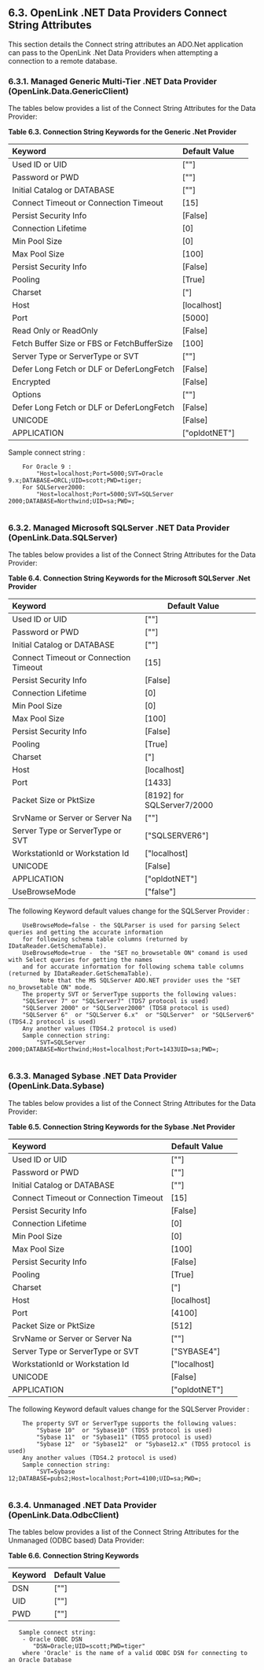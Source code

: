 <div id="lite_dnetconnstr" class="section">

<div class="titlepage">

<div>

<div>

## 6.3. OpenLink .NET Data Providers Connect String Attributes

</div>

</div>

</div>

This section details the Connect string attributes an ADO.Net
application can pass to the OpenLink .Net Data Providers when attempting
a connection to a remote database.

<div id="lite_dnetmconnstr_opl" class="section">

<div class="titlepage">

<div>

<div>

### 6.3.1. Managed Generic Multi-Tier .NET Data Provider (OpenLink.Data.GenericClient)

</div>

</div>

</div>

The tables below provides a list of the Connect String Attributes for
the Data Provider:

<div id="id45085" class="decimalstyle">

**Table 6.3. Connection String Keywords for the Generic .Net Provider**

<div class="decimalstyle-contents">

| Keyword                                     | Default Value   |     |
|:--------------------------------------------|-----------------|-----|
| Used ID or UID                              | \[""\]          |     |
| Password or PWD                             | \[""\]          |     |
| Initial Catalog or DATABASE                 | \[""\]          |     |
| Connect Timeout or Connection Timeout       | \[15\]          |     |
| Persist Security Info                       | \[False\]       |     |
| Connection Lifetime                         | \[0\]           |     |
| Min Pool Size                               | \[0\]           |     |
| Max Pool Size                               | \[100\]         |     |
| Persist Security Info                       | \[False\]       |     |
| Pooling                                     | \[True\]        |     |
| Charset                                     | \["\]           |     |
| Host                                        | \[localhost\]   |     |
| Port                                        | \[5000\]        |     |
| Read Only or ReadOnly                       | \[False\]       |     |
| Fetch Buffer Size or FBS or FetchBufferSize | \[100\]         |     |
| Server Type or ServerType or SVT            | \[""\]          |     |
| Defer Long Fetch or DLF or DeferLongFetch   | \[False\]       |     |
| Encrypted                                   | \[False\]       |     |
| Options                                     | \[""\]          |     |
| Defer Long Fetch or DLF or DeferLongFetch   | \[False\]       |     |
| UNICODE                                     | \[False\]       |     |
| APPLICATION                                 | \["opldotNET"\] |     |

</div>

</div>

  

Sample connect string :

``` programlisting
    For Oracle 9 :
        "Host=localhost;Port=5000;SVT=Oracle 9.x;DATABASE=ORCL;UID=scott;PWD=tiger;
    For SQLServer2000:
        "Host=localhost;Port=5000;SVT=SQLServer 2000;DATABASE=Northwind;UID=sa;PWD=;
    
```

</div>

<div id="lite_dnetmconnstr_sqlserver" class="section">

<div class="titlepage">

<div>

<div>

### 6.3.2. Managed Microsoft SQLServer .NET Data Provider (OpenLink.Data.SQLServer)

</div>

</div>

</div>

The tables below provides a list of the Connect String Attributes for
the Data Provider:

<div id="id45165" class="decimalstyle">

**Table 6.4. Connection String Keywords for the Microsoft SQLServer .Net
Provider**

<div class="decimalstyle-contents">

| Keyword                               | Default Value                |     |
|:--------------------------------------|------------------------------|-----|
| Used ID or UID                        | \[""\]                       |     |
| Password or PWD                       | \[""\]                       |     |
| Initial Catalog or DATABASE           | \[""\]                       |     |
| Connect Timeout or Connection Timeout | \[15\]                       |     |
| Persist Security Info                 | \[False\]                    |     |
| Connection Lifetime                   | \[0\]                        |     |
| Min Pool Size                         | \[0\]                        |     |
| Max Pool Size                         | \[100\]                      |     |
| Persist Security Info                 | \[False\]                    |     |
| Pooling                               | \[True\]                     |     |
| Charset                               | \["\]                        |     |
| Host                                  | \[localhost\]                |     |
| Port                                  | \[1433\]                     |     |
| Packet Size or PktSize                | \[8192\] for SQLServer7/2000 |     |
| SrvName or Server or Server Na        | \[""\]                       |     |
| Server Type or ServerType or SVT      | \["SQLSERVER6"\]             |     |
| WorkstationId or Workstation Id       | \["localhost\]               |     |
| UNICODE                               | \[False\]                    |     |
| APPLICATION                           | \["opldotNET"\]              |     |
| UseBrowseMode                         | \["false"\]                  |     |

</div>

</div>

  

The following Keyword default values change for the SQLServer Provider :

``` programlisting
    UseBrowseMode=false - the SQLParser is used for parsing Select queries and getting the accurate information
    for following schema table columns (returned by IDataReader.GetSchemaTable).
    UseBrowseMode=true -  the "SET no_browsetable ON" comand is used with Select queries for getting the names
    and for accurate information for following schema table columns (returned by IDataReader.GetSchemaTable).
         Note that the MS SQLServer ADO.NET provider uses the "SET no_browsetable ON" mode.
    The property SVT or ServerType supports the following values:
    "SQLServer 7" or "SQLServer7" (TDS7 protocol is used)
    "SQLServer 2000" or "SQLServer2000" (TDS8 protocol is used)
    "SQLServer 6"  or "SQLServer 6.x"  or "SQLServer"  or "SQLServer6"(TDS4.2 protocol is used)
    Any another values (TDS4.2 protocol is used)
    Sample connection string:
        "SVT=SQLServer 2000;DATABASE=Northwind;Host=localhost;Port=1433UID=sa;PWD=;
    
```

</div>

<div id="lite_dnetmconnstr_sybase" class="section">

<div class="titlepage">

<div>

<div>

### 6.3.3. Managed Sybase .NET Data Provider (OpenLink.Data.Sybase)

</div>

</div>

</div>

The tables below provides a list of the Connect String Attributes for
the Data Provider:

<div id="id45239" class="decimalstyle">

**Table 6.5. Connection String Keywords for the Sybase .Net Provider**

<div class="decimalstyle-contents">

| Keyword                               | Default Value   |     |
|:--------------------------------------|-----------------|-----|
| Used ID or UID                        | \[""\]          |     |
| Password or PWD                       | \[""\]          |     |
| Initial Catalog or DATABASE           | \[""\]          |     |
| Connect Timeout or Connection Timeout | \[15\]          |     |
| Persist Security Info                 | \[False\]       |     |
| Connection Lifetime                   | \[0\]           |     |
| Min Pool Size                         | \[0\]           |     |
| Max Pool Size                         | \[100\]         |     |
| Persist Security Info                 | \[False\]       |     |
| Pooling                               | \[True\]        |     |
| Charset                               | \["\]           |     |
| Host                                  | \[localhost\]   |     |
| Port                                  | \[4100\]        |     |
| Packet Size or PktSize                | \[512\]         |     |
| SrvName or Server or Server Na        | \[""\]          |     |
| Server Type or ServerType or SVT      | \["SYBASE4"\]   |     |
| WorkstationId or Workstation Id       | \["localhost\]  |     |
| UNICODE                               | \[False\]       |     |
| APPLICATION                           | \["opldotNET"\] |     |

</div>

</div>

  

The following Keyword default values change for the SQLServer Provider :

``` programlisting
    The property SVT or ServerType supports the following values:
        "Sybase 10"  or "Sybase10" (TDS5 protocol is used)
        "Sybase 11"  or "Sybase11" (TDS5 protocol is used)
        "Sybase 12"  or "Sybase12"  or "Sybase12.x" (TDS5 protocol is used)
    Any another values (TDS4.2 protocol is used)
    Sample connection string:
        "SVT=Sybase 12;DATABASE=pubs2;Host=localhost;Port=4100;UID=sa;PWD=;
    
```

</div>

<div id="lite_dnetuconnstr" class="section">

<div class="titlepage">

<div>

<div>

### 6.3.4. Unmanaged .NET Data Provider (OpenLink.Data.OdbcClient)

</div>

</div>

</div>

The tables below provides a list of the Connect String Attributes for
the Unmanaged (ODBC based) Data Provider:

<div id="id45310" class="decimalstyle">

**Table 6.6. Connection String Keywords**

<div class="decimalstyle-contents">

| Keyword | Default Value |     |
|:--------|---------------|-----|
| DSN     | \[""\]        |     |
| UID     | \[""\]        |     |
| PWD     | \[""\]        |     |

</div>

</div>

  

``` programlisting
   Sample connect string:
    - Oracle ODBC DSN
       "DSN=Oracle;UID=scott;PWD=tiger"
    where 'Oracle' is the name of a valid ODBC DSN for connecting to an Oracle Database
   
```

</div>

</div>
